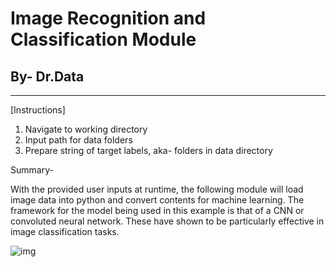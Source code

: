 # Image Recognition and Classification Module

## By- Dr.Data
---

[Instructions]
  1. Navigate to working directory
  2. Input path for data folders
  3. Prepare string of target labels, aka- folders in data directory
  
Summary- 
 
With the provided user inputs at runtime, the following module will load image data into python and convert contents for machine learning. The framework for the model being used in this example is that of a CNN or convoluted neural network. These have shown to be particularly effective in image classification tasks.

![img](machviz.jpeg)
